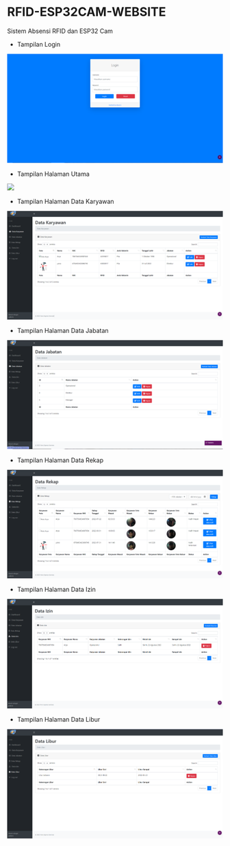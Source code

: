 # RFID-ESP32CAM-WEBSITE
Sistem Absensi RFID dan ESP32 Cam


- Tampilan Login
<img src="image/login.png">

- Tampilan Halaman Utama
<img src="image/halamanutama.png">

- Tampilan Halaman Data Karyawan
<img src="image/datakaryawan.png">

- Tampilan Halaman Data Jabatan
<img src="image/datajabatan.png">

- Tampilan Halaman Data Rekap
<img src="image/datarekap.png">

- Tampilan Halaman Data Izin
<img src="image/dataizin.png">

- Tampilan Halaman Data Libur
<img src="image/datalibur.png">